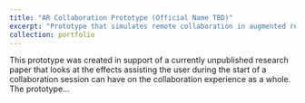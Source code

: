 ```yaml
---
title: "AR Collaboration Prototype (Official Name TBD)"
excerpt: "Prototype that simulates remote collaboration in augmented reality using shared whiteboards<br/><img src='/images/500x300.png'>"
collection: portfolio
---
```


This prototype was created in support of a currently unpublished research paper that looks at the effects assisting the user during the start of a collaboration session can have on the collaboration experience as a whole. The prototype...
